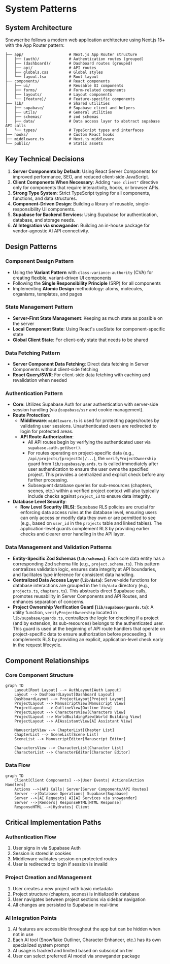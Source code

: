 # System Patterns

## System Architecture

Snowscribe follows a modern web application architecture using Next.js 15+ with the App Router pattern:

```
├── app/                    # Next.js App Router structure
│   ├── (auth)/             # Authentication routes (grouped)
│   ├── (dashboard)/        # Dashboard routes (grouped)
│   ├── api/                # API routes
│   ├── globals.css         # Global styles
│   └── layout.tsx          # Root layout
├── components/             # React components
│   ├── ui/                 # Reusable UI components
│   ├── forms/              # Form-related components
│   ├── layouts/            # Layout components
│   └── [feature]/          # Feature-specific components
├── lib/                    # Shared utilities
│   ├── supabase/           # Supabase client and helpers
│   ├── utils/              # General utilities
│   ├── schemas/            # zod schemas
│   ├── data/               # Data access layer to abstract supabase API calls
│   └── types/              # TypeScript types and interfaces
├── hooks/                  # Custom React hooks
├── middleware.ts           # Next.js middleware
└── public/                 # Static assets
```

## Key Technical Decisions

1. **Server Components by Default**: Using React Server Components for improved performance, SEO, and reduced client-side JavaScript.
2. **Client Components When Necessary**: Adding `"use client"` directive only for components that require interactivity, hooks, or browser APIs.
3. **Strong Type System**: Strict TypeScript typing for all components, functions, and data structures.
4. **Component-Driven Design**: Building a library of reusable, single-responsibility UI components.
5. **Supabase for Backend Services**: Using Supabase for authentication, database, and storage needs.
6. **AI Integration via snowgander**: Building an in-house package for vendor-agnostic AI API connectivity.

## Design Patterns

### Component Design Pattern

- Using the **Variant Pattern** with `class-variance-authority` (CVA) for creating flexible, variant-driven UI components
- Following the **Single Responsibility Principle** (SRP) for all components
- Implementing **Atomic Design** methodology: atoms, molecules, organisms, templates, and pages

### State Management Pattern

- **Server-First State Management**: Keeping as much state as possible on the server
- **Local Component State**: Using React's useState for component-specific state
- **Global Client State**: For client-only state that needs to be shared

### Data Fetching Pattern

- **Server Component Data Fetching**: Direct data fetching in Server Components without client-side fetching
- **React Query/SWR**: For client-side data fetching with caching and revalidation when needed

### Authentication Pattern

- **Core**: Utilizes Supabase Auth for user authentication with server-side session handling (via `@supabase/ssr` and cookie management).
- **Route Protection**:
  - **Middleware**: `middleware.ts` is used for protecting pages/routes by validating user sessions. Unauthenticated users are redirected to login for protected areas.
  - **API Route Authorization**:
    - All API routes begin by verifying the authenticated user via `supabase.auth.getUser()`.
    - For routes operating on project-specific data (e.g., `/api/projects/[projectId]/...`), the `verifyProjectOwnership` guard from `lib/supabase/guards.ts` is called immediately after user authentication to ensure the user owns the specified project. This provides a centralized and explicit check before any further processing.
    - Subsequent database queries for sub-resources (chapters, scenes, etc.) within a verified project context will also typically include checks against `project_id` to ensure data integrity.
- **Database Level Security**:
  - **Row Level Security (RLS)**: Supabase RLS policies are crucial for enforcing data access rules at the database level, ensuring users can only access or modify data they own or are permitted to see (e.g., based on `user_id` in the `projects` table and linked tables). The application-level guards complement RLS by providing earlier checks and clearer error handling in the API layer.

### Data Management and Validation Patterns

- **Entity-Specific Zod Schemas (`lib/schemas`)**: Each core data entity has a corresponding Zod schema file (e.g., `project.schema.ts`). This pattern centralizes validation logic, ensures data integrity at API boundaries, and facilitates type inference for consistent data handling.
- **Centralized Data Access Layer (`lib/data`)**: Server-side functions for database interactions are grouped in the `lib/data` directory (e.g., `projects.ts`, `chapters.ts`). This abstracts direct Supabase calls, promotes reusability in Server Components and API Routes, and enhances separation of concerns.
- **Project Ownership Verification Guard (`lib/supabase/guards.ts`)**: A utility function, `verifyProjectOwnership` located in `lib/supabase/guards.ts`, centralizes the logic for checking if a project (and by extension, its sub-resources) belongs to the authenticated user. This guard is used at the beginning of API route handlers that operate on project-specific data to ensure authorization before proceeding. It complements RLS by providing an explicit, application-level check early in the request lifecycle.

## Component Relationships

### Core Component Structure

```mermaid
graph TD
    Layout[Root Layout] --> AuthLayout[Auth Layout]
    Layout --> DashboardLayout[Dashboard Layout]
    DashboardLayout --> ProjectLayout[Project Layout]
    ProjectLayout --> ManuscriptView[Manuscript View]
    ProjectLayout --> OutlineView[Outline View]
    ProjectLayout --> CharactersView[Characters View]
    ProjectLayout --> WorldBuildingView[World Building View]
    ProjectLayout --> AIAssistantView[AI Assistant View]

    ManuscriptView --> ChapterList[Chapter List]
    ChapterList --> SceneList[Scene List]
    SceneList --> ManuscriptEditor[Manuscript Editor]

    CharactersView --> CharacterList[Character List]
    CharacterList --> CharacterEditor[Character Editor]
```

### Data Flow

```mermaid
graph TD
    Client[Client Components] -->|User Events| Actions[Action Handlers]
    Actions -->|API Calls| Server[Server Components/API Routes]
    Server -->|Database Operations| Supabase[Supabase]
    Server -->|AI Requests| AI[AI Services via snowgander]
    Server -->|Renders| ResponseHTML[HTML Response]
    ResponseHTML -->|Hydrates| Client
```

## Critical Implementation Paths

### Authentication Flow

1. User signs in via Supabase Auth
2. Session is stored in cookies
3. Middleware validates session on protected routes
4. User is redirected to login if session is invalid

### Project Creation and Management

1. User creates a new project with basic metadata
2. Project structure (chapters, scenes) is initialized in database
3. User navigates between project sections via sidebar navigation
4. All changes are persisted to Supabase in real-time

### AI Integration Points

1. AI features are accessible throughout the app but can be hidden when not in use
2. Each AI tool (Snowflake Outliner, Character Enhancer, etc.) has its own specialized system prompt
3. AI usage is tracked and limited based on subscription tier
4. User can select preferred AI model via snowgander package
